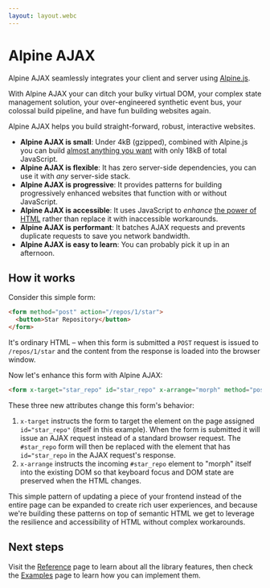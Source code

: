 ```yaml
---
layout: layout.webc
---
```


# Alpine AJAX

Alpine AJAX seamlessly integrates your client and server using [Alpine.js](https://alpinejs.dev).

With Alpine AJAX your can ditch your bulky virtual DOM, your complex state management solution, your over-engineered synthetic event bus, your colossal build pipeline, and have fun building websites again.

Alpine AJAX helps you build straight-forward, robust, interactive websites.

- **Alpine AJAX is small**: Under 4kB (gzipped), combined with Alpine.js you can build [almost anything you want](/examples) with only 18kB of total JavaScript.
- **Alpine AJAX is flexible**: It has zero server-side dependencies, you can use it with _any_ server-side stack.
- **Alpine AJAX is progressive**: It provides patterns for building progressively enhanced websites that function with or without JavaScript.
- **Alpine AJAX is accessible**: It uses JavaScript to _enhance_ [the power of HTML](https://developer.mozilla.org/en-US/docs/Learn/Accessibility/HTML) rather than replace it with inaccessible workarounds.
- **Alpine AJAX is performant**: It batches AJAX requests and prevents duplicate requests to save you network bandwidth.
- **Alpine AJAX is easy to learn**: You can probably pick it up in an afternoon.

## How it works

Consider this simple form:

```html
<form method="post" action="/repos/1/star">
  <button>Star Repository</button>
</form>
```

It's ordinary HTML – when this form is submitted a `POST` request is issued to `/repos/1/star` and the content from the response is loaded into the browser window.

Now let's enhance this form with Alpine AJAX:

```html
<form x-target="star_repo" id="star_repo" x-arrange="morph" method="post" action="/repos/1/star">
```
These three new attributes change this form's behavior:

1. `x-target` instructs the form to target the element on the page assigned `id="star_repo"` (itself in this example). When the form is submitted it will issue an AJAX request instead of a standard browser request. The `#star_repo` form will then be replaced with the element that has `id="star_repo` in the AJAX request's response.
3. `x-arrange` instructs the incoming `#star_repo` element to "morph" itself into the existing DOM so that keyboard focus and DOM state are preserved when the HTML changes.

This simple pattern of updating a piece of your frontend instead of the entire page can be expanded to create rich user experiences, and because we're building these patterns on top of semantic HTML we get to leverage the resilience and accessibility of HTML without complex workarounds.

## Next steps

Visit the [Reference](/reference) page to learn about all the library features, then check the [Examples](/examples) page to learn how you can implement them.
